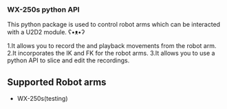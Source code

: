 ### WX-250s python API

This python package is used to control robot arms which can be interacted with a U2D2 module. ʕ•ᴥ•ʔ

1.It allows you to record the and playback movements from the robot arm.
2.It incorporates the IK and FK for the robot arms. 
3.It allows you to use a python API to slice and edit the recordings. 


## Supported Robot arms
* WX-250s(testing)
